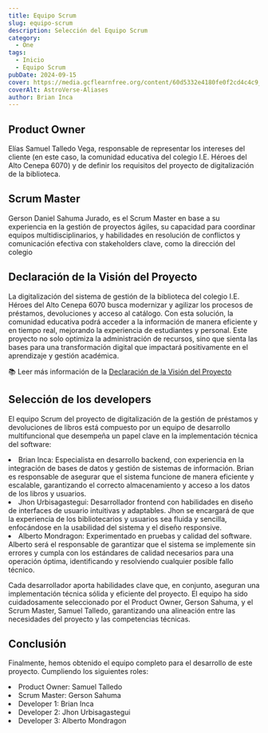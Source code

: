 ```yaml
---
title: Equipo Scrum
slug: equipo-scrum
description: Selección del Equipo Scrum
category:
  - One
tags:
  - Inicio
  - Equipo Scrum
pubDate: 2024-09-15
cover: https://media.gcflearnfree.org/content/60d5332e4180fe0f2cd4c4c9_06_25_2021/Roles-y-funciones-en-Scrum.png
coverAlt: AstroVerse-Aliases
author: Brian Inca
---
```


## Product Owner

Elías Samuel Talledo Vega, responsable de representar los intereses del cliente (en este caso, la comunidad educativa del colegio I.E. Héroes del Alto Cenepa 6070) y de definir los requisitos del proyecto de digitalización de la biblioteca.

## Scrum Master

Gerson Daniel Sahuma Jurado, es el Scrum Master en base a su experiencia en la gestión de proyectos ágiles, su capacidad para coordinar equipos multidisciplinarios, y habilidades en resolución de conflictos y comunicación efectiva con stakeholders clave, como la dirección del colegio

## Declaración de la Visión del Proyecto

La digitalización del sistema de gestión de la biblioteca del colegio I.E. Héroes del Alto Cenepa 6070 busca modernizar y agilizar los procesos de préstamos, devoluciones y acceso al catálogo. Con esta solución, la comunidad educativa podrá acceder a la información de manera eficiente y en tiempo real, mejorando la experiencia de estudiantes y personal. Este proyecto no solo optimiza la administración de recursos, sino que sienta las bases para una transformación digital que impactará positivamente en el aprendizaje y gestión académica.

📚 Leer más información de la [Declaración de la Visión del Proyecto](https://drive.google.com/file/d/15KNadJ54EG1EIMHjFxcIphKOJemWNUdY/view?usp=sharing)

## Selección de los developers

El equipo Scrum del proyecto de digitalización de la gestión de préstamos y devoluciones de libros está compuesto por un equipo de desarrollo multifuncional que desempeña un papel clave en la implementación técnica del software:
<li>Brian Inca: Especialista en desarrollo backend, con experiencia en la integración de bases de datos y gestión de sistemas de información. Brian es responsable de asegurar que el sistema funcione de manera eficiente y escalable, garantizando el correcto almacenamiento y acceso a los datos de los libros y usuarios.</li>
<li>Jhon Urbisagastegui: Desarrollador frontend con habilidades en diseño de interfaces de usuario intuitivas y adaptables. Jhon se encargará de que la experiencia de los bibliotecarios y usuarios sea fluida y sencilla, enfocándose en la usabilidad del sistema y el diseño responsive.</li>
<li>Alberto Mondragon: Experimentado en pruebas y calidad del software. Alberto será el responsable de garantizar que el sistema se implemente sin errores y cumpla con los estándares de calidad necesarios para una operación óptima, identificando y resolviendo cualquier posible fallo técnico.</li>

Cada desarrollador aporta habilidades clave que, en conjunto, aseguran una implementación técnica sólida y eficiente del proyecto. El equipo ha sido cuidadosamente seleccionado por el Product Owner, Gerson Sahuma, y el Scrum Master, Samuel Talledo, garantizando una alineación entre las necesidades del proyecto y las competencias técnicas.

## Conclusión

Finalmente, hemos obtenido el equipo completo para el desarrollo de este proyecto. Cumpliendo los siguientes roles:
<li>Product Owner: Samuel Talledo</li>
<li>Scrum Master: Gerson Sahuma</li>
<li>Developer 1: Brian Inca</li>
<li>Developer 2: Jhon Urbisagastegui</li>
<li>Developer 3: Alberto Mondragon</li>